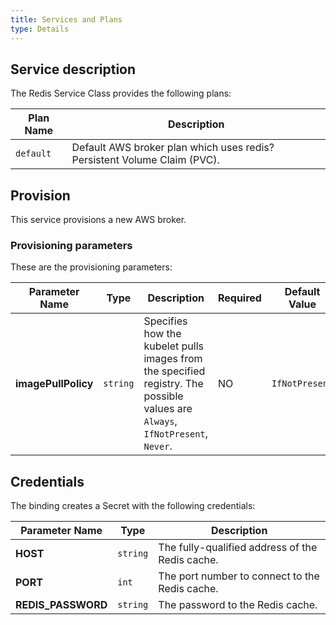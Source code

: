 ```yaml
---
title: Services and Plans
type: Details
---
```


## Service description

The Redis Service Class provides the following plans:

| Plan Name | Description |
|-----------|-------------|
| `default` | Default AWS broker plan which uses redis? Persistent Volume Claim (PVC). |


## Provision

This service provisions a new AWS broker.

### Provisioning parameters

These are the provisioning parameters:

| Parameter Name | Type | Description | Required | Default Value |
|----------------|------|-------------|----------|---------------|
| **imagePullPolicy** | `string` | Specifies how the kubelet pulls images from the specified registry. The possible values are `Always`, `IfNotPresent`, `Never`. | NO | `IfNotPresent` |

## Credentials

The binding creates a Secret with the following credentials:

| Parameter Name | Type | Description |
|----------------|------|-------------|
| **HOST** | `string` | The fully-qualified address of the Redis cache. |
| **PORT** | `int` | The port number to connect to the Redis cache. |
| **REDIS_PASSWORD** | `string` | The password to the Redis cache. |
